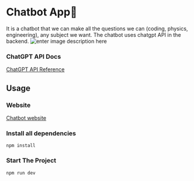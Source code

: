 # Chatbot App👾 
It is a chatbot that we can make all the questions we can (coding, physics, engineering), any subject we want. 
The chatbot uses chatgpt API in the backend.
![enter image description here](https://firebasestorage.googleapis.com/v0/b/portfolio-fca3e.appspot.com/o/Chatboot.png?alt=media&token=97b2e084-63ab-4e50-ad0c-8cb89a5484a8)
### ChatGPT API Docs
[ChatGPT API Reference](https://platform.openai.com/docs/api-reference/introduction)

## Usage
### Website

[Chatbot website](https://chatbot-front.vercel.app/"chatbot")

### Install all dependencies

`npm install`

### Start The Project

`npm run dev`
